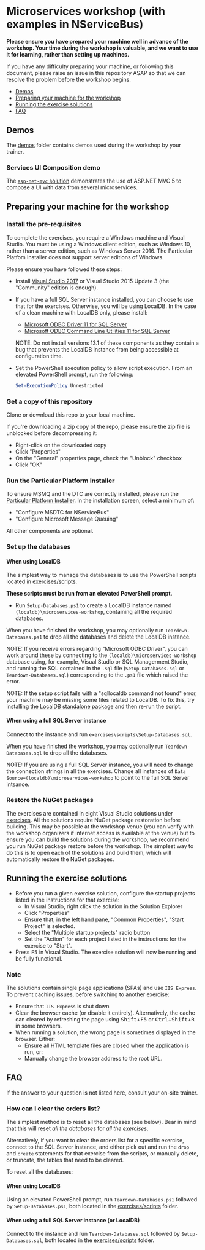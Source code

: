 # Microservices workshop (with examples in NServiceBus)

**Please ensure you have prepared your machine well in advance of the workshop. Your time during the workshop is valuable, and we want to use it for learning, rather than setting up machines.**

If you have any difficulty preparing your machine, or following this document, please raise an issue in this repository ASAP so that we can resolve the problem before the workshop begins.

- [Demos](#demos)
- [Preparing your machine for the workshop](#preparing-your-machine-for-the-workshop)
- [Running the exercise solutions](#running-the-exercise-solutions)
- [FAQ](#faq)

## Demos

The [demos](demos) folder contains demos used during the workshop by your trainer.

### Services UI Composition demo

The [`asp-net-mvc` solution](demos/asp-net-mvc) demonstrates the use of ASP.NET MVC 5 to compose a UI with data from several microservices.

## Preparing your machine for the workshop

### Install the pre-requisites

To complete the exercises, you require a Windows machine and Visual Studio. You must be using a Windows client edition, such as Windows 10, rather than a server edition, such as Windows Server 2016. The Particular Platfom Installer does not support server editions of Windows.

Please ensure you have followed these steps:

* Install [Visual Studio 2017](https://www.visualstudio.com/downloads/) or Visual Studio 2015 Update 3 (the "Community" edition is enough).

* If you have a full SQL Server instance installed, you can choose to use that for the exercises. Otherwise, you will be using LocalDB. In the case of a clean machine with LocalDB only, please install:
  * [Microsoft ODBC Driver 11 for SQL Server](https://www.microsoft.com/en-us/download/details.aspx?id=36434)
  * [Microsoft ODBC Command Line Utilities 11 for SQL Server](https://www.microsoft.com/en-us/download/details.aspx?id=36433)

  NOTE: Do not install versions 13.1 of these components as they contain a bug that prevents the LocalDB instance from being accessible at configuration time.

* Set the PowerShell execution policy to allow script execution. From an elevated PowerShell prompt, run the following:
  ```PowerShell
  Set-ExecutionPolicy Unrestricted
  ```

### Get a copy of this repository

Clone or download this repo to your local machine.

If you're downloading a zip copy of the repo, please ensure the zip file is unblocked before decompressing it:

* Right-click on the downloaded copy
* Click "Properties"
* On the "General" properties page, check the "Unblock" checkbox
* Click "OK"

### Run the Particular Platform Installer

To ensure MSMQ and the DTC are correctly installed, please run the [Particular Platform Installer](https://particular.net/start-platform-download). In the installation screen, select a minimum of:

* "Configure MSDTC for NServiceBus"
* "Configure Microsoft Message Queuing"

All other components are optional.

### Set up the databases

#### When using LocalDB

The simplest way to manage the databases is to use the PowerShell scripts located in [exercises/scripts](exercises/scripts).

**These scripts must be run from an elevated PowerShell prompt.**

* Run `Setup-Databases.ps1` to create a LocalDB instance named `(localdb)\microservices-workshop`, containing all the required databases.

When you have finished the workshop, you may optionally run `Teardown-Databases.ps1` to drop all the databases and delete the LocalDB instance.

NOTE: If you receive errors regarding "Microsoft ODBC Driver", you can work around these by connecting to the `(localdb)\microservices-workshop` database using, for example, Visual Studio or SQL Managerment Studio, and running the SQL contained in the `.sql` file (`Setup-Databases.sql` or `Teardown-Databases.sql`) corresponding to the `.ps1` file which raised the error.

NOTE: If the setup script fails with a "sqllocaldb command not found" error, your machine may be missing some files related to LocalDB. To fix this, try installing [the LocalDB standalone package](https://www.microsoft.com/en-us/download/details.aspx?id=29062) and then re-run the script.

#### When using a full SQL Server instance

Connect to the instance and run `exercises\scripts\Setup-Databases.sql`.

When you have finished the workshop, you may optionally run `Teardown-Databases.sql` to drop all the databases.

NOTE: If you are using a full SQL Server instance, you will need to change the connection strings in all the exercises. Change all instances of `Data Source=(localdb)\microservices-workshop` to point to the full SQL Server intsance.

### Restore the NuGet packages

The exercises are contained in eight Visual Studio solutions under [exercises](exercises). All the solutions require NuGet package restoration before building. This may be possible at the workshop venue (you can verify with the workshop organizers if internet access is available at the venue) but to ensure you can build the solutions during the workshop, we recommend you run NuGet package restore before the workshop. The simplest way to do this is to open each of the solutions and build them, which will automatically restore the NuGet packages.

## Running the exercise solutions

- Before you run a given exercise solution, configure the startup projects listed in the instructions for that exercise:
  - In Visual Studio, right click the solution in the Solution Explorer
  - Click "Properties"
  - Ensure that, in the left hand pane, "Common Properties", "Start Project" is selected.
  - Select the "Multiple startup projects" radio button
  - Set the "Action" for each project listed in the instructions for the exercise to "Start".
- Press <kbd>F5</kbd> in Visual Studio. The exercise solution will now be running and be fully functional.

### Note

The solutions contain single page applications (SPAs) and use `IIS Express`. To prevent caching issues, before switching to another exercise:
  - Ensure that `IIS Express` is shut down
  - Clear the browser cache (or disable it entirely). Alternatively, the cache can cleared by refreshing the page using <kbd>Shift</kbd>+<kbd>F5</kbd> or <kbd>Ctrl</kbd>+<kbd>Shift</kbd>+<kbd>R</kbd> in some browsers.
- When running a solution, the wrong page is sometimes displayed in the browser. Either:
  - Ensure all HTML template files are closed when the application is run, or:
  - Manually change the browser address to the root URL.

## FAQ

If the answer to your question is not listed here, consult your on-site trainer.

### How can I clear the orders list?

The simplest method is to reset all the databases (see below). Bear in mind that this will reset _all the databases_ for _all the exercises_.

Alternatively, if you want to clear the orders list for a specific exercise, connect to the SQL Server instance, and either pick out and run the `drop` and `create` statements for that exercise from the scripts, or manually delete, or truncate, the tables that need to be cleared.

To reset all the databases:

#### When using LocalDB

Using an elevated PowerShell prompt, run `Teardown-Databases.ps1` followed by `Setup-Databases.ps1`, both located in the [exercises/scripts](exercises/scripts) folder. 

#### When using a full SQL Server instance (or LocalDB)

Connect to the instance and run `Teardown-Databases.sql` followed by `Setup-Databases.sql`, both located in the [exercises/scripts](exercises/scripts) folder. 
